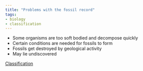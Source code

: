 ```yaml
---
title: "Problems with the fossil record"
tags:
- biology
- classification
---
```


- Some organisms are too soft bodied and decompose quickly
- Certain conditions are needed for fossils to form
- Fossils get destroyed by geological activity
- May lie undiscovered


[Classification](sixth/Biology/Classification/Classification)